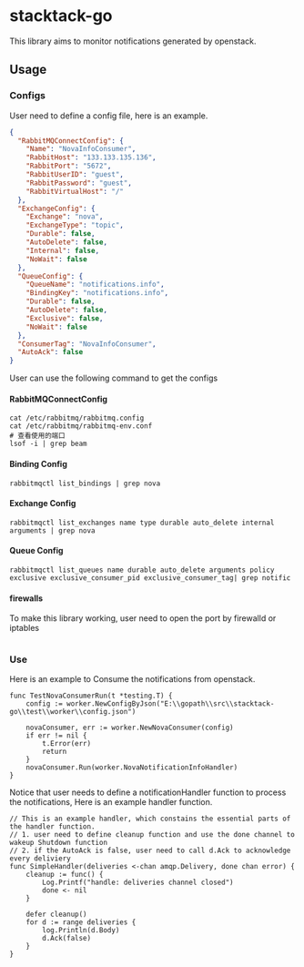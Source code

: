 # stacktack-go

This library aims to monitor notifications generated by openstack.

## Usage

### Configs

User need to define a config file, here is an example.

```json
{
  "RabbitMQConnectConfig": {
    "Name": "NovaInfoConsumer",
    "RabbitHost": "133.133.135.136",
    "RabbitPort": "5672",
    "RabbitUserID": "guest",
    "RabbitPassword": "guest",
    "RabbitVirtualHost": "/"
  },
  "ExchangeConfig": {
    "Exchange": "nova",
    "ExchangeType": "topic",
    "Durable": false,
    "AutoDelete": false,
    "Internal": false,
    "NoWait": false
  },
  "QueueConfig": {
    "QueueName": "notifications.info",
    "BindingKey": "notifications.info",
    "Durable": false,
    "AutoDelete": false,
    "Exclusive": false,
    "NoWait": false
  },
  "ConsumerTag": "NovaInfoConsumer",
  "AutoAck": false
}
```

User can use the following command to get the configs

#### RabbitMQConnectConfig

```shell
cat /etc/rabbitmq/rabbitmq.config
cat /etc/rabbitmq/rabbitmq-env.conf
# 查看使用的端口
lsof -i | grep beam
```

#### Binding Config

```shell
rabbitmqctl list_bindings | grep nova
```

#### Exchange Config

```shell
rabbitmqctl list_exchanges name type durable auto_delete internal arguments | grep nova
```

#### Queue Config

```shell
rabbitmqctl list_queues name durable auto_delete arguments policy  exclusive exclusive_consumer_pid exclusive_consumer_tag| grep notific
```

#### firewalls

To make this library working, user need to open the port by firewalld or iptables

```shell
```

### Use

Here is an example to Consume the notifications from openstack.

```shell
func TestNovaConsumerRun(t *testing.T) {
	config := worker.NewConfigByJson("E:\\gopath\\src\\stacktack-go\\test\\worker\\config.json")

	novaConsumer, err := worker.NewNovaConsumer(config)
	if err != nil {
		t.Error(err)
		return
	}
	novaConsumer.Run(worker.NovaNotificationInfoHandler)
}
```

Notice that user needs to define a notificationHandler function to process the notifications, Here is an example handler
function.

```shell
// This is an example handler, which constains the essential parts of the handler function.
// 1. user need to define cleanup function and use the done channel to wakeup Shutdown function
// 2. if the AutoAck is false, user need to call d.Ack to acknowledge every deliviery
func SimpleHandler(deliveries <-chan amqp.Delivery, done chan error) {
	cleanup := func() {
		Log.Printf("handle: deliveries channel closed")
		done <- nil
	}

	defer cleanup()
	for d := range deliveries {
		log.Println(d.Body)
		d.Ack(false)
	}
}
```